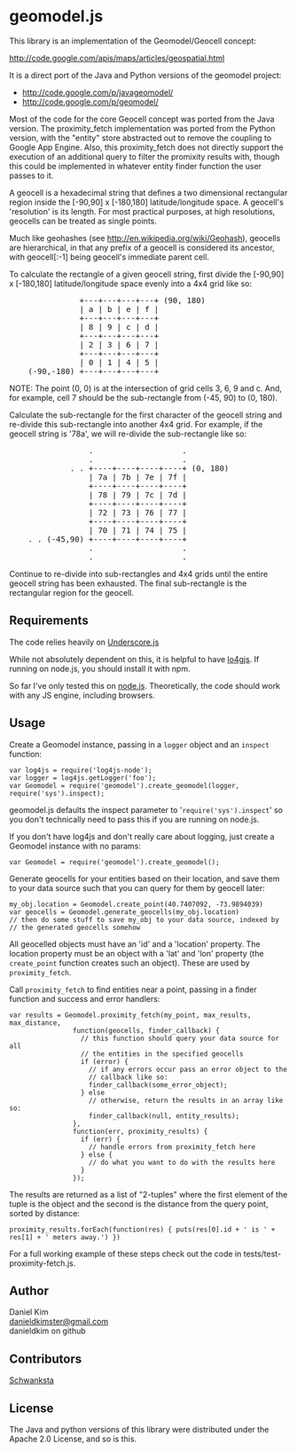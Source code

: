 # geomodel.js

This library is an implementation of the Geomodel/Geocell concept:

http://code.google.com/apis/maps/articles/geospatial.html

It is a direct port of the Java and Python versions of the geomodel project:

- http://code.google.com/p/javageomodel/
- http://code.google.com/p/geomodel/

Most of the code for the core Geocell concept was ported from the Java version.
The proximity\_fetch implementation was ported from the Python version, with 
the "entity" store abstracted out to remove the coupling to Google App Engine.
Also, this proximity\_fetch does not directly support the execution of an
additional query to filter the promixity results with, though this could be
implemented in whatever entity finder function the user passes to it.   

A geocell is a hexadecimal string that defines a two dimensional rectangular
region inside the [-90,90] x [-180,180] latitude/longitude space. A geocell's
'resolution' is its length. For most practical purposes, at high resolutions,
geocells can be treated as single points.

Much like geohashes (see http://en.wikipedia.org/wiki/Geohash), geocells are 
hierarchical, in that any prefix of a geocell is considered its ancestor, with
geocell[:-1] being geocell's immediate parent cell.

To calculate the rectangle of a given geocell string, first divide the
[-90,90] x [-180,180] latitude/longitude space evenly into a 4x4 grid like so:

<pre>
               +---+---+---+---+ (90, 180)
               | a | b | e | f |
               +---+---+---+---+
               | 8 | 9 | c | d |
               +---+---+---+---+
               | 2 | 3 | 6 | 7 |
               +---+---+---+---+
               | 0 | 1 | 4 | 5 |
    (-90,-180) +---+---+---+---+
</pre>

NOTE: The point (0, 0) is at the intersection of grid cells 3, 6, 9 and c. And,
for example, cell 7 should be the sub-rectangle from (-45, 90) to (0, 180).   

Calculate the sub-rectangle for the first character of the geocell string and
re-divide this sub-rectangle into another 4x4 grid. For example, if the geocell
string is '78a', we will re-divide the sub-rectangle like so:

<pre>
                 .                   .
                 .                   .
             . . +----+----+----+----+ (0, 180)
                 | 7a | 7b | 7e | 7f |
                 +----+----+----+----+
                 | 78 | 79 | 7c | 7d |
                 +----+----+----+----+
                 | 72 | 73 | 76 | 77 |
                 +----+----+----+----+
                 | 70 | 71 | 74 | 75 |
    . . (-45,90) +----+----+----+----+
                 .                   .
                 .                   .
</pre>

Continue to re-divide into sub-rectangles and 4x4 grids until the entire
geocell string has been exhausted. The final sub-rectangle is the rectangular
region for the geocell.    

## Requirements

The code relies heavily on
[Underscore.js](http://documentcloud.github.com/underscore/)

While not absolutely dependent on this, it is helpful to have
[lo4gjs](http://log4js.berlios.de/). If running on node.js, you should install
it with npm.

So far I've only tested this on [node.js](http://nodejs.org/). Theoretically,
the code should work with any JS engine, including browsers.

## Usage

Create a Geomodel instance, passing in a <code>logger</code> object and an
<code>inspect</code> function:

    var log4js = require('log4js-node');
    var logger = log4js.getLogger('foo');  
    var Geomodel = require('geomodel').create_geomodel(logger, require('sys').inspect);

geomodel.js defaults the inspect parameter to
'<code>require('sys').inspect</code>' so you don't technically need to pass this
if you are running on node.js.

If you don't have log4js and don't really care about logging, just create a
Geomodel instance with no params:

    var Geomodel = require('geomodel').create_geomodel();

Generate geocells for your entities based on their location, and save them to
your data source such that you can query for them by geocell later:

    my_obj.location = Geomodel.create_point(40.7407092, -73.9894039)
    var geocells = Geomodel.generate_geocells(my_obj.location)
    // then do some stuff to save my_obj to your data source, indexed by 
    // the generated geocells somehow 

All geocelled objects must have an 'id' and a 'location' property. The location
property must be an object with a 'lat' and 'lon' property (the
<code>create_point</code> function creates such an object). These are used by
<code>proximity\_fetch</code>.

Call <code>proximity\_fetch</code> to find entities near a point, passing in a
finder function and success and error handlers:

    var results = Geomodel.proximity_fetch(my_point, max_results, max_distance,
                    function(geocells, finder_callback) {
                      // this function should query your data source for all 
                      // the entities in the specified geocells 
                      if (error) {
                        // if any errors occur pass an error object to the 
                        // callback like so:
                        finder_callback(some_error_object);
                      } else 
                        // otherwise, return the results in an array like so:
                        finder_callback(null, entity_results);
                    }, 
                    function(err, proximity_results) {
                      if (err) {
                        // handle errors from proximity_fetch here
                      } else {
                        // do what you want to do with the results here                        
                      }
                    });

The results are returned as a list of "2-tuples" where the first element of the
tuple is the object and the second is the distance from the query point, sorted
by distance:

    proximity_results.forEach(function(res) { puts(res[0].id + ' is ' + res[1] + ' meters away.') })

For a full working example of these steps check out the code in
tests/test-proximity-fetch.js.

## Author

Daniel Kim  
danieldkimster@gmail.com  
danieldkim on github

## Contributors

[Schwanksta](https://github.com/Schwanksta)

## License

The Java and python versions of this library were distributed under the 
Apache 2.0 License, and so is this.

